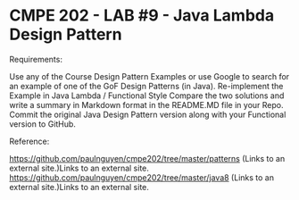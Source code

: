 # CMPE 202 - LAB #9 - Java Lambda Design Pattern

Requirements:

Use any of the Course Design Pattern Examples or use Google to search for an example of one of the GoF Design Patterns (in Java).
Re-implement the Example in Java Lambda / Functional Style
Compare the two solutions and write a summary in Markdown format in the README.MD file in your Repo.
Commit the original Java Design Pattern version along with your Functional version to GitHub.
 

Reference:

https://github.com/paulnguyen/cmpe202/tree/master/patterns (Links to an external site.)Links to an external site. 
https://github.com/paulnguyen/cmpe202/tree/master/java8 (Links to an external site.)Links to an external site. 
